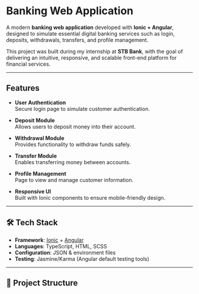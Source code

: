 # Banking Web Application  

A modern **banking web application** developed with **Ionic + Angular**, designed to simulate essential digital banking services such as login, deposits, withdrawals, transfers, and profile management.  

This project was built during my internship at **STB Bank**, with the goal of delivering an intuitive, responsive, and scalable front-end platform for financial services.  

---

## Features  

- **User Authentication**  
  Secure login page to simulate customer authentication.  

- **Deposit Module**  
  Allows users to deposit money into their account.  

- **Withdrawal Module**  
  Provides functionality to withdraw funds safely.  

- **Transfer Module**  
  Enables transferring money between accounts.  

- **Profile Management**  
  Page to view and manage customer information.  

- **Responsive UI**  
  Built with Ionic components to ensure mobile-friendly design.  

---

## 🛠️ Tech Stack  

- **Framework**: [Ionic](https://ionicframework.com/) + [Angular](https://angular.io/)  
- **Languages**: TypeScript, HTML, SCSS  
- **Configuration**: JSON & environment files  
- **Testing**: Jasmine/Karma (Angular default testing tools)  

---

## 📂 Project Structure  

